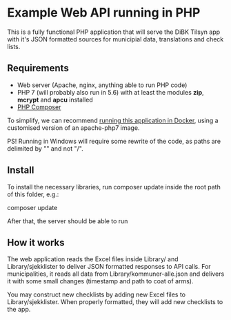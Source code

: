 # Example Web API running in PHP #

This is a fully functional PHP application that will serve the DiBK Tilsyn app with it's JSON formatted sources for municipial data, translations and check lists.

## Requirements ##

* Web server (Apache, nginx, anything able to run PHP code)
* PHP 7 (will probably also run in 5.6) with at least the modules **zip**, **mcrypt** and **apcu** installed
* [PHP Composer](https://getcomposer.org)

To simplify, we can recommend [running this application in Docker](../app-api-php_with_docker/), using a customised version of an apache-php7 image.

PS! Running in Windows will require some rewrite of the code, as paths are delimited by "\" and not "/".

## Install ##

To install the necessary libraries, run composer update inside the root path of this folder, e.g.:

composer update

After that, the server should be able to run

## How it works ##

The web application reads the Excel files inside Library/ and Library/sjekklister to deliver JSON formatted responses to  API calls. For municipalities, it reads all data from Library/kommuner-alle.json and delivers it with some small changes (timestamp and path to coat of arms).

You may construct new checklists by adding new Excel files to Library/sjekklister. When properly formatted, they will add new checklists to the app.


